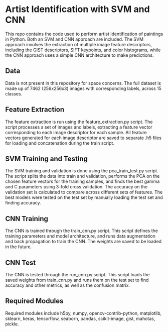 # Artist Identification with SVM and CNN

This repo contains the code used to perform artist identification of paintings in Python. Both an SVM and CNN approach are included. The SVM approach involves the extraction of multiple image feature descriptors, including the GIST descriptors, SIFT keypoints, and color histograms, while the CNN approach uses a simple CNN architecture to make predictions.

## Data
Data is not present in this repository for space concerns. The full dataset is made up of 7462 (256x256x3) images with corresponding labels, across 15 classes. 

## Feature Extraction
The feature extraction is run using the feature_extraction.py script. The script processes a set of images and labels, extracting a feature vector corresponding to each image descriptor for each sample. All feature vectors generated for each image descriptor are saved to separate .h5 files for loading and concatenation during the train script.

## SVM Training and Testing
The SVM training and validation is done using the pca_train_test.py script. The script splits the data into train and validation, performs the PCA on the chosen feature vectors for the training samples, and finds the best gamma and C parameters using 3-fold cross validation. The accuracy on the validation set is calculated to compare across different sets of features. The best models were tested on the test set by manually loading the test set and finding accuracy.

## CNN Training
The CNN is trained through the train_cnn.py script. This script defines the training parameters and model architecture, and runs data augmentation and back propagation to train the CNN. The weights are saved to be loaded in the future.

## CNN Test
The CNN is tested through the run_cnn.py script. This script loads the saved weights from train_cnn.py and runs them on the test set to find accuracy and other metrics, as well as the confusion matrix.

## Required Modules
Required modules include h5py, numpy, opencv-contrib-python, matplotlib, sklearn, keras, tensorflow, seaborn, pandas, scikit-image, gist, mahotas, pickle.